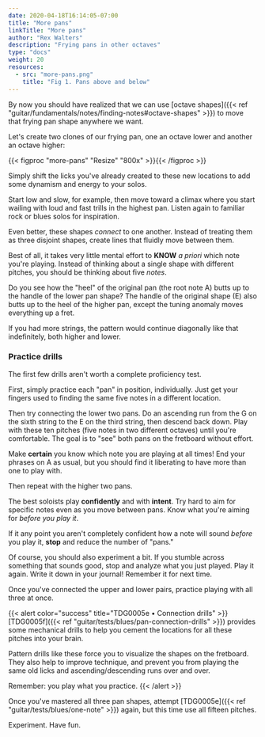 ```yaml
---
date: 2020-04-18T16:14:05-07:00
title: "More pans"
linkTitle: "More pans"
author: "Rex Walters"
description: "Frying pans in other octaves"
type: "docs"
weight: 20
resources:
  - src: "more-pans.png"
    title: "Fig 1. Pans above and below"
---
```


By now you should have realized that we can use [octave shapes]({{< ref "guitar/fundamentals/notes/finding-notes#octave-shapes" >}}) to move that frying pan shape anywhere we want.

Let's create two clones of our frying pan, one an octave lower and another an octave higher:

{{< figproc "more-pans" "Resize" "800x" >}}{{< /figproc >}}

Simply shift the licks you've already created to these new locations to add some dynamism and energy to your solos.

Start low and slow, for example, then move toward a climax where you start wailing with loud and fast trills in the highest pan. Listen again to familiar rock or blues solos for inspiration.

Even better, these shapes *connect* to one another. Instead of treating them as three disjoint shapes, create lines that fluidly move between them.

Best of all, it takes very little mental effort to **KNOW** *a priori* which note you're playing. Instead of thinking about a single shape with different pitches, you should be thinking about five *notes*.

Do you see how the "heel" of the original pan (the root note A) butts up to the handle of the lower pan shape? The handle of the original shape (E) also butts up to the heel of the higher pan, except the tuning anomaly moves everything up a fret.

If you had more strings, the pattern would continue diagonally like that indefinitely, both higher and lower.

### Practice drills

The first few drills aren't worth a complete proficiency test.

First, simply practice each "pan" in position, individually. Just get your fingers used to finding the same five notes in a different location.

Then try connecting the lower two pans. Do an ascending run from the G on the sixth string to the E on the third string, then descend back down. Play with these ten pitches (five notes in two different octaves) until you're comfortable. The goal is to "see" both pans on the fretboard without effort.

Make **certain** you know which note you are playing at all times! End your phrases on A as usual, but you should find it liberating to have more than one to play with.

Then repeat with the higher two pans.

The best soloists play **confidently** and with **intent**. Try hard to aim for specific notes even as you move between pans. Know what you're aiming for *before you play it*.

If it any point you aren't completely confident how a note will sound *before* you play it, **stop** and reduce the number of "pans."

Of course, you should also experiment a bit. If you stumble across something that sounds good, stop and analyze what you just played. Play it again. Write it down in your journal! Remember it for next time.

Once you've connected the upper and lower pairs, practice playing with all three at once.

{{< alert color="success" title="TDG0005e • Connection drills" >}}
[TDG0005f]({{< ref "guitar/tests/blues/pan-connection-drills" >}}) provides some mechanical drills to help you cement the locations for all these pitches into your brain.

Pattern drills like these force you to visualize the shapes on the fretboard. They also help to improve technique, and prevent you from playing the same old licks and ascending/descending runs over and over.

Remember: you play what you practice.
{{< /alert >}}

Once you've mastered all three pan shapes, attempt [TDG0005e]({{< ref "guitar/tests/blues/one-note" >}}) again, but this time use all fifteen pitches.

Experiment. Have fun.
